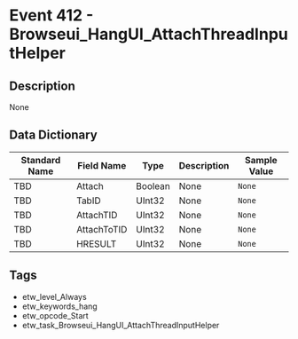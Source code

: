 # Event 412 - Browseui_HangUI_AttachThreadInputHelper

## Description
None

## Data Dictionary
|Standard Name|Field Name|Type|Description|Sample Value|
|---|---|---|---|---|
|TBD|Attach|Boolean|None|`None`|
|TBD|TabID|UInt32|None|`None`|
|TBD|AttachTID|UInt32|None|`None`|
|TBD|AttachToTID|UInt32|None|`None`|
|TBD|HRESULT|UInt32|None|`None`|

## Tags
* etw_level_Always
* etw_keywords_hang
* etw_opcode_Start
* etw_task_Browseui_HangUI_AttachThreadInputHelper